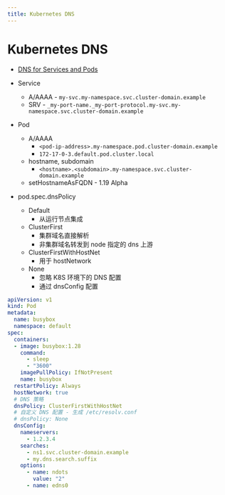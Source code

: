 ```yaml
---
title: Kubernetes DNS
---
```


# Kubernetes DNS

* [DNS for Services and Pods](https://kubernetes.io/docs/concepts/services-networking/dns-pod-service/)
* Service
  * A/AAAA - `my-svc.my-namespace.svc.cluster-domain.example`
  * SRV - `_my-port-name._my-port-protocol.my-svc.my-namespace.svc.cluster-domain.example`
* Pod
  * A/AAAA
    * `<pod-ip-address>.my-namespace.pod.cluster-domain.example`
    * `172-17-0-3.default.pod.cluster.local`
  * hostname, subdomain
    * `<hostname>.<subdomain>.my-namespace.svc.cluster-domain.example`
  * setHostnameAsFQDN - 1.19 Alpha

* pod.spec.dnsPolicy
  * Default
    * 从运行节点集成
  * ClusterFirst
    * 集群域名直接解析
    * 非集群域名转发到 node 指定的 dns 上游
  * ClusterFirstWithHostNet
    * 用于 hostNetwork
  * None
    * 忽略 K8S 环境下的 DNS 配置
    * 通过 dnsConfig 配置


```yaml
apiVersion: v1
kind: Pod
metadata:
  name: busybox
  namespace: default
spec:
  containers:
  - image: busybox:1.28
    command:
      - sleep
      - "3600"
    imagePullPolicy: IfNotPresent
    name: busybox
  restartPolicy: Always
  hostNetwork: true
  # DNS 策略
  dnsPolicy: ClusterFirstWithHostNet
  # 自定义 DNS 配置 - 生成 /etc/resolv.conf
  # dnsPolicy: None
  dnsConfig:
    nameservers:
      - 1.2.3.4
    searches:
      - ns1.svc.cluster-domain.example
      - my.dns.search.suffix
    options:
      - name: ndots
        value: "2"
      - name: edns0
```
